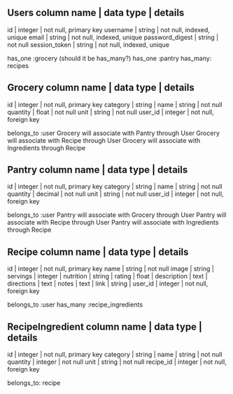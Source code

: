 Users
column name	    | data type	| details
-----------------------------------------------------------
id	            | integer	  | not null, primary key
username	      | string	  | not null, indexed, unique
email	          | string	  | not null, indexed, unique
password_digest	| string	  | not null
session_token	  | string	  | not null, indexed, unique

has_one :grocery (should it be has_many?)
has_one :pantry
has_many: recipes


Grocery
column name	    | data type	| details
------------------------------------------------------------
id	            | integer	  | not null, primary key
category        | string    |
name	          | string	  | not null
quantity	      | float  	  | not null
unit	          | string	  | not null
user_id         | integer   | not null, foreign key

belongs_to :user
Grocery will associate with Pantry through User
Grocery will associate with Recipe through User
Grocery will associate with Ingredients through Recipe


Pantry
column name	    | data type	| details
------------------------------------------------------------
id	            | integer	  | not null, primary key
category        | string    |
name	          | string	  | not null
quantity	      | decimal   | not null
unit	          | string	  | not null
user_id         | integer   | not null, foreign key

belongs_to :user
Pantry will associate with Grocery through User
Pantry will associate with Recipe through User
Pantry will associate with Ingredients through Recipe


Recipe
column name	    | data type	| details
------------------------------------------------------------
id	            | integer	  | not null, primary key
name	          | string	  | not null
image           | string    |
servings        | integer   |
nutrition       | string    |
rating          | float     |
description     | text      |
directions      | text      |
notes           | text      |
link            | string    |
user_id         | integer   | not null, foreign key

belongs_to :user
has_many :recipe_ingredients


RecipeIngredient
column name	    | data type	| details
------------------------------------------------------------
id	            | integer	  | not null, primary key
category        | string    |
name	          | string	  | not null
quantity	      | integer	  | not null
unit	          | string	  | not null
recipe_id       | integer   | not null, foreign key

belongs_to: recipe
